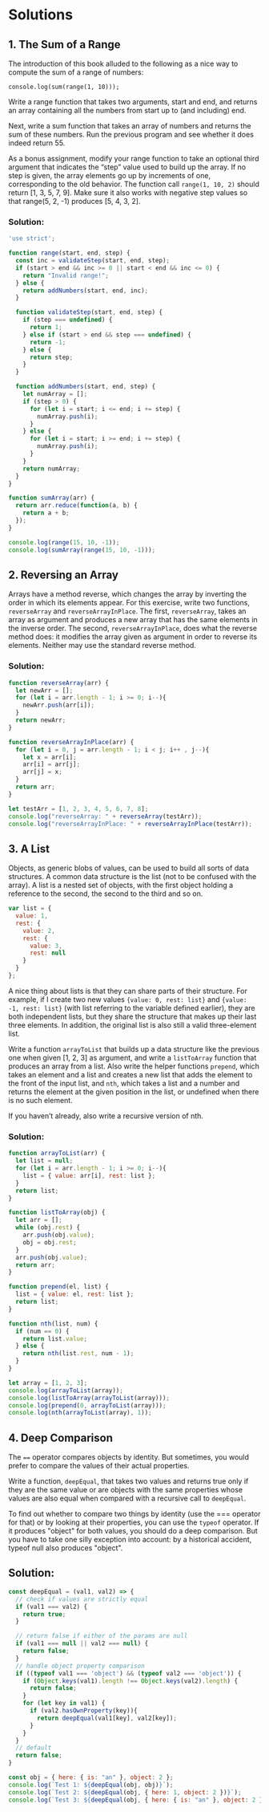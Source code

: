 # Solutions

## 1. The Sum of a Range

The introduction of this book alluded to the following as a nice way to compute the sum of a range of numbers:

`console.log(sum(range(1, 10)));`

Write a range function that takes two arguments, start and end, and returns an array containing all the numbers from start up to (and including) end.

Next, write a sum function that takes an array of numbers and returns the sum of these numbers. Run the previous program and see whether it does indeed return 55.

As a bonus assignment, modify your range function to take an optional third argument that indicates the “step” value used to build up the array. If no step is given, the array elements go up by increments of one, corresponding to the old behavior. The function call `range(1, 10, 2)` should return [1, 3, 5, 7, 9]. Make sure it also works with negative step values so that range(5, 2, -1) produces [5, 4, 3, 2].

### Solution:
```js
'use strict';

function range(start, end, step) {
  const inc = validateStep(start, end, step);
  if (start > end && inc >= 0 || start < end && inc <= 0) {
    return "Invalid range!";
  } else {
    return addNumbers(start, end, inc);
  }

  function validateStep(start, end, step) {
    if (step === undefined) {
      return 1;
    } else if (start > end && step === undefined) {
      return -1;
    } else {
      return step;
    }
  }

  function addNumbers(start, end, step) {
    let numArray = [];
    if (step > 0) {
      for (let i = start; i <= end; i += step) {
        numArray.push(i);
      }
    } else {
      for (let i = start; i >= end; i += step) {
        numArray.push(i);
      }
    }
    return numArray;
  }
}

function sumArray(arr) {
  return arr.reduce(function(a, b) {
    return a + b;
  });
}

console.log(range(15, 10, -1));
console.log(sumArray(range(15, 10, -1)));
```

## 2. Reversing an Array

Arrays have a method reverse, which changes the array by inverting the order in which its elements appear. For this exercise, write two functions, `reverseArray` and `reverseArrayInPlace`. The first, `reverseArray`, takes an array as argument and produces a new array that has the same elements in the inverse order. The second, `reverseArrayInPlace`, does what the reverse method does: it modifies the array given as argument in order to reverse its elements. Neither may use the standard reverse method.

### Solution:
```js
function reverseArray(arr) {
  let newArr = [];
  for (let i = arr.length - 1; i >= 0; i--){
    newArr.push(arr[i]);
  }
  return newArr;
}

function reverseArrayInPlace(arr) {
  for (let i = 0, j = arr.length - 1; i < j; i++ , j--){
    let x = arr[i];
    arr[i] = arr[j];
    arr[j] = x;
  }
  return arr;
}

let testArr = [1, 2, 3, 4, 5, 6, 7, 8];
console.log("reverseArray: " + reverseArray(testArr));
console.log("reverseArrayInPlace: " + reverseArrayInPlace(testArr));
```

## 3. A List

Objects, as generic blobs of values, can be used to build all sorts of data structures. A common data structure is the list (not to be confused with the array). A list is a nested set of objects, with the first object holding a reference to the second, the second to the third and so on.
```js
var list = {
  value: 1,
  rest: {
    value: 2,
    rest: {
      value: 3,
      rest: null
    }
  }
};
```
A nice thing about lists is that they can share parts of their structure. For example, if I create two new values `{value: 0, rest: list}` and `{value: -1, rest: list}` (with list referring to the variable defined earlier), they are both independent lists, but they share the structure that makes up their last three elements. In addition, the original list is also still a valid three-element list.

Write a function `arrayToList` that builds up a data structure like the previous one when given [1, 2, 3] as argument, and write a `listToArray` function that produces an array from a list. Also write the helper functions `prepend`, which takes an element and a list and creates a new list that adds the element to the front of the input list, and `nth`, which takes a list and a number and returns the element at the given position in the list, or undefined when there is no such element.

If you haven’t already, also write a recursive version of nth.

### Solution:
```js
function arrayToList(arr) {
  let list = null;
  for (let i = arr.length - 1; i >= 0; i--){
    list = { value: arr[i], rest: list };
  }
  return list;
}

function listToArray(obj) {
  let arr = [];
  while (obj.rest) {
    arr.push(obj.value);
    obj = obj.rest;
  }
  arr.push(obj.value);
  return arr;
}

function prepend(el, list) {
  list = { value: el, rest: list };
  return list;
}

function nth(list, num) {
  if (num == 0) {
    return list.value;
  } else {
    return nth(list.rest, num - 1);
  }
}

let array = [1, 2, 3];
console.log(arrayToList(array));
console.log(listToArray(arrayToList(array)));
console.log(prepend(0, arrayToList(array)));
console.log(nth(arrayToList(array), 1));
```

## 4. Deep Comparison

The `==` operator compares objects by identity. But sometimes, you would prefer to compare the values of their actual properties.

Write a function, `deepEqual`, that takes two values and returns true only if they are the same value or are objects with the same properties whose values are also equal when compared with a recursive call to `deepEqual`.

To find out whether to compare two things by identity (use the === operator for that) or by looking at their properties, you can use the `typeof` operator. If it produces "object" for both values, you should do a deep comparison. But you have to take one silly exception into account: by a historical accident, typeof null also produces "object".

## Solution:
```js
const deepEqual = (val1, val2) => {
  // check if values are strictly equal
  if (val1 === val2) {
    return true;
  }

  // return false if either of the params are null
  if (val1 === null || val2 === null) {
    return false;
  }
  // handle object property comparison
  if ((typeof val1 === 'object') && (typeof val2 === 'object')) {
    if (Object.keys(val1).length !== Object.keys(val2).length) {
      return false;
    }
    for (let key in val1) {
      if (val2.hasOwnProperty(key)){
        return deepEqual(val1[key], val2[key]);
      }
    }
  }
  // default
  return false;
}

const obj = { here: { is: "an" }, object: 2 };
console.log(`Test 1: ${deepEqual(obj, obj)}`);
console.log(`Test 2: ${deepEqual(obj, { here: 1, object: 2 })}`);
console.log(`Test 3: ${deepEqual(obj, { here: { is: "an" }, object: 2 })}`);
```